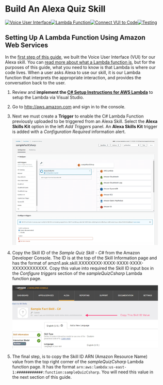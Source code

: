 # Build An Alexa Quiz Skill
[![Voice User Interface](https://m.media-amazon.com/images/G/01/mobile-apps/dex/alexa/alexa-skills-kit/tutorials/navigation/1-locked._TTH_.png)](1-voice-user-interface.md)[![Lambda Function](https://m.media-amazon.com/images/G/01/mobile-apps/dex/alexa/alexa-skills-kit/tutorials/navigation/2-on._TTH_.png)](2-lambda-function.md)[![Connect VUI to Code](https://m.media-amazon.com/images/G/01/mobile-apps/dex/alexa/alexa-skills-kit/tutorials/navigation/3-off._TTH_.png)](3-connect-vui-to-code.md)[![Testing](https://m.media-amazon.com/images/G/01/mobile-apps/dex/alexa/alexa-skills-kit/tutorials/navigation/4-off._TTH_.png)](4-testing.md)

## Setting Up A Lambda Function Using Amazon Web Services
In the [first step of this guide](1-voice-user-interface.md), we built the Voice User Interface (VUI) for our Alexa skill. You can [read more about what a Lambda function is](http://aws.amazon.com/lambda), but for the purposes of this guide, what you need to know is that Lambda is where our code lives.  When a user asks Alexa to use our skill, it is our Lambda function that interprets the appropriate interaction, and provides the conversation back to the user.

1. Review and **implement the [C# Setup Instructions for AWS Lambda](../step-by-step-csharp/csharp-setup-for-AWS-Lambda.md)** to setup the Lambda via Visual Studio.

2. Go to http://aws.amazon.com and sign in to the console.

3.  Next we must create a **Trigger** to enable the C# Lambda Function previously uploaded to be triggered from an Alexa Skill. Select the **Alexa Skills Kit** option in the left _Add Triggers_ panel. An **Alexa Skills Kit** trigger is added with a _Configuration Required_ information alert.  

    ![](2-lambda-fig0.png)

4. Copy the Skill ID of the _Sample Quiz Skill - C#_ from the Amazon Developer Console. The ID is at the top of the Skill Information page and has the format of amzn1.ask.skill.XXXXXXXX-XXXX-XXXX-XXXX-XXXXXXXXXXXX. Copy this value into required the Skill ID input box in the _Configure triggers_ section of the _sampleQuizCsharp_ Lambda function page.

    ![](2-lambda-skill-id.png)

5. The final step, is to copy the Skill ID ARN (Amazon Resource Name) value from the top right corner of the _sampleQuizCsharp_ Lambda function page. It has the format ```arn:aws:lambda:us-east-1:############:function:sampleQuizCsharp```. You will need this value in the next section of this guide.
